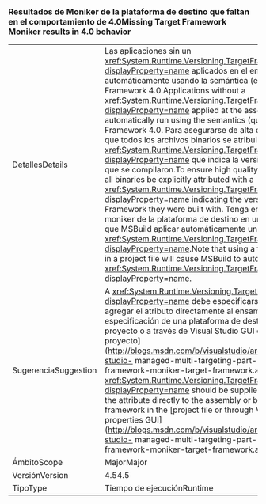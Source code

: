 ### <a name="missing-target-framework-moniker-results-in-40-behavior"></a><span data-ttu-id="f06f1-101">Resultados de Moniker de la plataforma de destino que faltan en el comportamiento de 4.0</span><span class="sxs-lookup"><span data-stu-id="f06f1-101">Missing Target Framework Moniker results in 4.0 behavior</span></span>

|   |   |
|---|---|
|<span data-ttu-id="f06f1-102">Detalles</span><span class="sxs-lookup"><span data-stu-id="f06f1-102">Details</span></span>|<span data-ttu-id="f06f1-103">Las aplicaciones sin un <xref:System.Runtime.Versioning.TargetFrameworkAttribute?displayProperty=name> aplicados en el ensamblado nivel ejecutará automáticamente usando la semántica (estándar) de .NET Framework 4.0.</span><span class="sxs-lookup"><span data-stu-id="f06f1-103">Applications without a <xref:System.Runtime.Versioning.TargetFrameworkAttribute?displayProperty=name> applied at the assembly level will automatically run using the semantics (quirks) of the .NET Framework 4.0.</span></span> <span data-ttu-id="f06f1-104">Para asegurarse de alta calidad, se recomienda que todos los archivos binarios se atribuir explícitamente con un <xref:System.Runtime.Versioning.TargetFrameworkAttribute?displayProperty=name> que indica la versión de .NET Framework que se compilaron.</span><span class="sxs-lookup"><span data-stu-id="f06f1-104">To ensure high quality, it is recommended that all binaries be explicitly attributed with a <xref:System.Runtime.Versioning.TargetFrameworkAttribute?displayProperty=name> indicating the version of the .NET Framework they were built with.</span></span> <span data-ttu-id="f06f1-105">Tenga en cuenta que al utilizar un moniker de la plataforma de destino en un archivo de proyecto hará que MSBuild aplicar automáticamente un <xref:System.Runtime.Versioning.TargetFrameworkAttribute?displayProperty=name>.</span><span class="sxs-lookup"><span data-stu-id="f06f1-105">Note that using a target framework moniker in a project file will cause MSBuild to automatically apply a <xref:System.Runtime.Versioning.TargetFrameworkAttribute?displayProperty=name>.</span></span>|
|<span data-ttu-id="f06f1-106">Sugerencia</span><span class="sxs-lookup"><span data-stu-id="f06f1-106">Suggestion</span></span>|<span data-ttu-id="f06f1-107">A <xref:System.Runtime.Versioning.TargetFrameworkAttribute?displayProperty=name> debe especificarse, ya sea a través de agregar el atributo directamente al ensamblado o mediante la especificación de una plataforma de destino en la [archivo de proyecto o a través de Visual Studio GUI de propiedades del proyecto](http://blogs.msdn.com/b/visualstudio/archive/2010/05/19/visual-studio- managed-multi-targeting-part-1-concepts-target-framework-moniker-target-framework.aspx).</span><span class="sxs-lookup"><span data-stu-id="f06f1-107">A <xref:System.Runtime.Versioning.TargetFrameworkAttribute?displayProperty=name> should be supplied, either through adding the attribute directly to the assembly or by specifying a target framework in the [project file or through Visual Studio's project properties GUI](http://blogs.msdn.com/b/visualstudio/archive/2010/05/19/visual-studio- managed-multi-targeting-part-1-concepts-target-framework-moniker-target-framework.aspx).</span></span>|
|<span data-ttu-id="f06f1-108">Ámbito</span><span class="sxs-lookup"><span data-stu-id="f06f1-108">Scope</span></span>|<span data-ttu-id="f06f1-109">Major</span><span class="sxs-lookup"><span data-stu-id="f06f1-109">Major</span></span>|
|<span data-ttu-id="f06f1-110">Versión</span><span class="sxs-lookup"><span data-stu-id="f06f1-110">Version</span></span>|<span data-ttu-id="f06f1-111">4.5</span><span class="sxs-lookup"><span data-stu-id="f06f1-111">4.5</span></span>|
|<span data-ttu-id="f06f1-112">Tipo</span><span class="sxs-lookup"><span data-stu-id="f06f1-112">Type</span></span>|<span data-ttu-id="f06f1-113">Tiempo de ejecución</span><span class="sxs-lookup"><span data-stu-id="f06f1-113">Runtime</span></span>|

